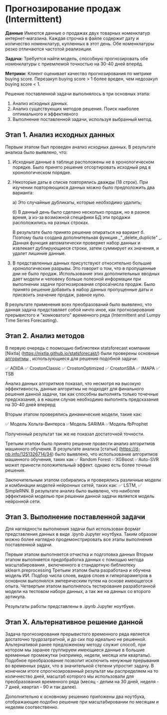 # Прогнозирование продаж (Intermittent)

**Данные**
Имеются данные о продажах двух товарных номенклатур интернет-магазина. Каждая строчка в файле содержит дату и количество номенклатур, купленных в этот день. Обе номенклатуры резко отличаются частотой реализиции.

**Задача:** Требуется найти модель, способную прогнозировать обе номенклатуры с приемлемой точностью на 30-40 дней вперёд. 

**Метрики:** Клиент оценивает качество прогнозирования по метрике buying score. Перезакуп buying score > 1 более вреден, чем недозакуп buying score < 1.  

Решение поставленной задачи выполнялось в три основных этапа:
1. Анализ исходных данных.
2. Анализ существующих методов решения. Поиск наиболее оптимального и эффективного
3. Выполнение поставленной задачи, используя выбранный метод.


## Этап 1. Анализ исходных данных

Первым этапом был проведен анализ исходных данных. В результате анализа было выявлено, что:
1. Исходные данные в таблице расположены не в хронологическом порядке. Было принято решение отсортировать исходный ряд в хронологическом порядке.
2. Некоторые даты в списке повторялись дважды (18 строк). При изучении повторяющихся данных можно было предположить два варианта:

     а) Это случайные дубликаты, которые необходимо удалить;

     б) В данный день было сделано несколько продаж, но в разное время, а из-за возможной специфики БД эти продажи расположились на разных строках.

      В результате было принято решение опираться на вариант _б_. Поэтому была создана дополнительная функция _"_delete_duplicte" _. Данная функция автоматически проверяет набор данных и извлекает дублирующиеся строки, затем суммирует их значения, и удалет лишиние данные. 
3. В представленных данных присутствуют относительно большие хронологические разрывы. Это говорит о том, что в пропущенные дни не было продаж. Использование этих дополнительных вводных дает модели и человеку больше полезной информации при выполнении задачи прогнозирования спроса\числа продаж. Было принято решение добавить в набор данных пропущенные даты и присвоить значение продаж, равное нулю.

В результате применения всех преобразований было выявлено, что данная задача представляет собой ничто иное, как прогнозирование прерывистого и "комковатого" временного ряда (Intermittent and Lumpy Time Series Forecasting).

## Этап 2. Анализ методов
В первую очередь с поомощью библиотеки statsforecast компании [Nixtla] (https://nixtla.github.io/statsforecast/) были проверены основные [алгоритмы]( https://nixtla.github.io/statsforecast/docs/tutorials/intermittentdata.html) , использующиеся для решения подобной задачи:

✅ ADIDA				✅ CrostonClassic			✅ CrostonOptimized			✅ CrostonSBA			✅ IMAPA		✅ TSB

Анализ данных алгоритмов показал, что несмотря на высокую эффективность, данные алгоритмы не подходят для финального решения данной задачи, так как способны выполнять только точечные предсказания, а в нашем случае необходимо  выполнять предсказания на 30-40 дней вперерд

Вторым этапом проверялись динамические модели, такие как:

✅ Модель Хольта-Винтерса ✅Модель SARIMA ✅Модель fbProphet

Полученный результат так же не показал достаточной точности. 

Третьим этапом было принято решение провести анализ алгоритмов машинного обучения. В результате анализа [статьи] (https://d-nb.info/1251326714/34) было выявлено, что использование алгоритмов машинного обучения, таких как ✅ Random Forest ✅XGBoost ✅Auto-SVR может принести положительный эффект. однако есть более точные решения.

Заключительным этапом собирались и проверялись различные модели и комбинации  моделей нейронных сетей, таких как: ✅ LSTM, ✅ SimpleRNN. В результате анализ было выявлено, что наиболее эффективной моделью при решении данной задачи является модель нейронной сети.

## Этап 3. Выполнение поставленной задачи

Для наглядности выполнения задачи был использован формат представления данных в виде .ipynb Jupyter ноутбука. Таким образом можно более наглядно продемонстрировать все этапы выполнения поставленной задачи. 

Первым этапом выполняется отчистка и подготовка данных
Вторым этапом выполняется предобработка данных с помощью метода масштабирования , включенного в стандартную библиотеку sklearn.preprocessing
Третьим этапом была разработана и обучена модель ИИ. Подбор числа слоев, видов слоев и гиперпараметров в основном выполнялся эмперическим путем на основе имеющегося опыта.
Четвертым этапом выполнялось тестирование разработанной модели на тестовом наборе данных, а так же на данных со второго артикула.

Результаты работы представлены в .ipynb Jupyter ноутбуке. 



## Этап X. Альтернативное решение данной

Задача прогнозирования прерывистого временного ряда является достаточно трудозатратной, и до сих пор идеально не решенной. Альтернативой ранее предложеному методу служит способ, при котором мы заранее группируем имеющиеся данные в большие временные промежутки (например, недели, месяца или кварталы). Подобное преобразование позволит исключить ненужные прерывания во временных рядах, что в значительной степени упростит задачу. В конечном итоге спрогнозированный результат мы распределяем на то количнество дней, масштаб которого мы использовали для преобразования временного ряда (месяц - делим на 30 дней, неделя - 7 дней, квартал - 90 и так далее).

Дополнительно к основному решению приложены два ноутбука, отображающие подобно решение при масштабировании по месяцам и неделям соотвественно.
